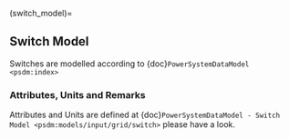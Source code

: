 (switch_model)=
## Switch Model

Switches are modelled according to {doc}`PowerSystemDataModel <psdm:index>`

### Attributes, Units and Remarks

Attributes and Units are defined at {doc}`PowerSystemDataModel - Switch Model <psdm:models/input/grid/switch>` please have a look.
